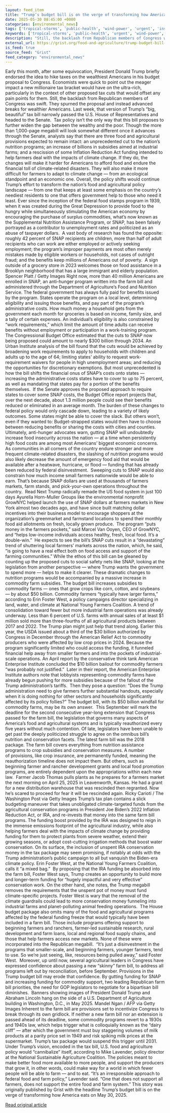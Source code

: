 ```yaml
---
layout: feed_item
title: "Trump’s budget bill is on the verge of transforming how America eats"
date: 2025-05-30 08:45:00 +0000
categories: [environmental_news]
tags: ['tropical-storms', 'public-health', 'wind-power', 'urgent', 'insurance', 'hurricane', 'climate-risk', 'renewable-energy', 'agriculture', 'heatwave']
keywords: ['tropical-storms', 'public-health', 'urgent', 'wind-power', 'bill', 'insurance', 'trump', 'budget']
description: "Still, the backlash from Republican members of Congress was swift"
external_url: https://grist.org/food-and-agriculture/trump-budget-bill-is-on-the-verge-of-transforming-how-america-eats/
is_feed: true
source_feed: "Grist"
feed_category: "environmental_news"
---
```


Early this month, after some equivocation, President Donald Trump briefly endorsed the idea to hike taxes on the wealthiest Americans in his budget proposal to Congress. Economists were quick to point out the meager impact a new millionaire tax bracket would have on the ultra-rich, particularly in the context of other proposed tax cuts that would offset any pain points for them. Still, the backlash from Republican members of Congress was swift. They spurned the proposal and instead advanced breaks for wealthier Americans. Last week, that version of Trump’s “big, beautiful” tax bill narrowly passed the U.S. House of Representatives and headed to the Senate.&nbsp; Tax policy isn’t the only way that this bill proposes to further widen the gap between the wealthy and the poor. Though the more than 1,000-page megabill will look somewhat different once it advances through the Senate, analysts say that there are three food and agricultural provisions expected to remain intact: an unprecedented cut to the nation’s nutrition programs; an increase of billions in subsidies aimed at industrial farms; and a rescission of some Inflation Reduction Act funding intended to help farmers deal with the impacts of climate change. If they do, the changes will make it harder for Americans to afford food and endure the financial toll of climate-related disasters. They will also make it more difficult for farmers to adapt to climate change — from an ecological standpoint and an economic one. Overall, the policy shifts would continue Trump’s effort to transform the nation’s food and agricultural policy landscape — from one that keeps at least some emphasis on the country&#8217;s neediest residents to one that offers government help to those who need it least. Ever since the inception of the federal food stamps program in 1939, when it was created during the Great Depression to provide food to the hungry while simultaneously stimulating the American economy by encouraging the purchase of surplus commodities, what’s now known as the Supplemental Nutrition Assistance Program, or SNAP, has been falsely portrayed as a contributor to unemployment rates and politicized as an abuse of taxpayer dollars.&nbsp; A vast body of research has found the opposite: roughly 42 percent of SNAP recipients are children, more than half of adult recipients who can work are either employed or actively seeking employment; the program’s improper payments are most often merely mistakes made by eligible workers or households, not cases of outright fraud; and the benefits keep millions of Americans out of poverty.&nbsp; A sign outside of a grocery store in 2023 welcomes those on food assistance in a Brooklyn neighborhood that has a large immigrant and elderly population. Spencer Platt / Getty Images Right now, more than 40 million Americans are enrolled in SNAP, an anti-hunger program written into the farm bill and administered through the Department of Agriculture’s Food and Nutrition Service. The federal government has always fully paid for benefits issued by the program. States operate the program on a local level, determining eligibility and issuing those benefits, and pay part of the program’s administrative costs. How much money a household gets from the government each month for groceries is based on income, family size, and a tally of certain expenses. An individual’s eligibility is also constrained by “work requirements,” which limit the amount of time adults can receive benefits without employment or participation in a work-training program. The Congressional Budget Office estimated that the cuts to SNAP now being proposed could amount to nearly $300 billion through 2034. An Urban Institute analysis of the bill found that the cuts would be achieved by broadening work requirements to apply to households with children and adults up to the age of 64; limiting states’ ability to request work-requirement waivers for people in high unemployment areas; and reducing the opportunities for discretionary exemptions. But most unprecedented is how the bill shifts the financial onus of SNAP’s costs onto states — increasing the administrative costs states have to cover to up to 75 percent, as well as mandating that states pay for a portion of the benefits themselves.&nbsp; If the Senate approves the proposed approach to require states to cover some SNAP costs, the Budget Office report projects that, over the next decade, about 1.3 million people could see their benefits reduced or eliminated in an average month. The burden of these changes to federal policy would only cascade down, leading to a variety of likely outcomes. Some states might be able to cover the slack. But others won’t, even if they wanted to: Budget-strapped states would then have to choose between reducing benefits or sharing the costs with cities and counties. Ultimately, anti-hunger advocates warn, gutting SNAP will undoubtedly increase food insecurity across the nation — at a time when persistently high food costs are among most Americans’ biggest economic concerns. As communities in all corners of the country endure stronger and more frequent climate-related disasters, the slashing of nutrition programs would also likely decrease the amount of emergency food aid that would be available after a heatwave, hurricane, or flood&nbsp;— funding that has already been reduced by federal disinvestment.&nbsp; Sweeping cuts to SNAP would also constrain how much income small farmers nationwide would be able to earn. That’s because SNAP dollars are used at thousands of farmers markets, farm stands, and pick-your-own operations throughout the country.&nbsp; Read Next Trump radically remade the US food system in just 100 days Ayurella Horn-Muller Groups like the environmental nonprofit GrowNYC helped launch the use of SNAP dollars at farmers markets in New York almost two decades ago, and have since built matching dollar incentives into their business model to encourage shoppers at the organization’s greenmarket and farmstand locations to spend their monthly food aid allotments on fresh, locally grown produce.&nbsp; The program “puts money in the farmers pockets,” said Marcel Van Ooyen, CEO of GrowNYC, and “helps low-income individuals access healthy, fresh, local food. It&#8217;s a double-win.”&nbsp; He expects to see the bill’s SNAP cuts result in a “devastating” trend of shuttering local farmers’ markets across the nation, which, he said, ”is going to have a real effect both on food access and support of the farming communities.” While the ethos of this bill can be gleaned by counting up the proposed cuts to social safety nets like SNAP, looking at the legislation from another perspective — where Trump wants the government to spend more — helps to make it clearer. These dramatic changes to nutrition programs would be accompanied by a massive increase in commodity farm subsidies. The budget bill increases subsidies to commodity farms — ones that grow crops like corn, cotton, and soybeans — by about $50 billion. Commodity farmers “typically have larger farms,” according to Erin Foster West, a policy campaigns director specializing in land, water, and climate at National Young Farmers Coalition. A trend of consolidation toward fewer but more industrial farm operations was already underway. Less than 6 percent of U.S. farms with annual sales of at least $1 million sold more than three-fourths of all agricultural products between 2017 and 2022. The Trump plan might just help that trend along. Earlier this year, the USDA issued about a third of the $30 billion authorized by Congress in December through the American Relief Act to commodity producers who were affected by low crop prices in 2024. Because the program significantly limited who could access the funding, it funneled financial help away from smaller farmers and into the pockets of industrial-scale operations. An April report by the conservative think tank American Enterprise Institute concluded the $10 billion bailout for commodity farmers “was probably not justified.”&nbsp; Later in their report, the American Enterprise Institute authors note that lobbyists representing commodity farms have already begun pushing for more subsidies because of the fallout of the Trump administration’s tariffs.&nbsp; Then they pose a question: “Does the Trump administration need to give farmers further substantial handouts, especially when it is doing nothing for other sectors and households significantly affected by its policy follies?” The budget bill, with its $50 billion windfall for commodity farms, may be its own answer.&nbsp; This September will mark the deadline for the second consecutive year-long extension that Congress passed for the farm bill, the legislation that governs many aspects of America&#8217;s food and agricultural systems and is typically reauthorized every five years without much contention. Of late, legislators have been unable to get past the deeply politicized struggle to agree on the omnibus bill’s nutrition and conservation facets. The latest farm bill was the 2018 package. The farm bill covers everything from nutrition assistance programs to crop subsidies and conservation measures. A number of&nbsp;provisions, like crop insurance, are permanently funded, meaning the reauthorization timeline does not impact them. But others, such as beginning farmer and rancher development grants and local food promotion programs, are entirely dependent upon the appropriations within each new law.&nbsp; Farmer Jacob Thomas pulls plants as he prepares for a farmers market the next morning on April 25, 2025 in Leavenworth, Kansas. He had a grant for a new distribution warehouse that was rescinded then regranted. Now he&#8217;s scared to proceed for fear it will be rescinded again. Ricky Carioti / The Washington Post via Getty Images Trump’s tax plan contains a slick budgeting maneuver that takes unobligated climate-targeted funds from the agricultural conservation programs in President Joe Biden’s 2022 Inflation Reduction Act, or IRA, and re-invests that money into the same farm bill programs. The funding boost provided by the IRA was designed to reign in the immense emissions footprint of the agricultural industry, while also helping farmers deal with the impacts of climate change by providing funding for them to protect plants from severe weather, extend their growing seasons, or adopt cost-cutting irrigation methods that boost water conservation. On its surface, the inclusion of unspent IRA conservation money in the tax package may seem promising, if notably at odds with the Trump administration&#8217;s public campaign to all but vanquish the Biden-era climate policy. Erin Foster West, at the National Young Farmers Coalition, calls it “a mixed bag.”&nbsp; By proposing that the IRA funding be absorbed into the farm bill, Foster West says, Trump creates an opportunity to build more and longer-term funding for “hugely impactful and very effective” conservation work. On the other hand, she notes, the Trump megabill removes the requirements that the unspent pot of money must fund climate-specific projects. Foster West is wary that the removal of the climate guardrails could lead to more conservation money funneling into industrial farms and planet-polluting animal feeding operations.&nbsp; The House budget package also omits many of the food and agricultural programs affected by the federal funding freeze that would typically have been included in a farm bill. Those include programs offering support to beginning farmers and ranchers, farmer-led sustainable research, rural development and farm loans, local and regional food supply chains, and those that help farmers access new markets. None of these were incorporated into the Republican megabill.&nbsp; “It&#8217;s just a disinvestment in the programs that smaller-scale, and beginning farmers, younger farmers, tend to use. So we&#8217;re just seeing, like, resources being pulled away,” said Foster West.&nbsp; Moreover, up until now, several agricultural leaders in Congress have expressed confidence about passing a new &#8220;skinny&#8221; farm bill, to address all programs left out by reconciliation, before September. Provisions in the Trump budget bill may erode that confidence. By gutting funding for SNAP and increasing funding for commodity support, two leading Republican farm bill priorities, the need for GOP legislators to negotiate for a bipartisan bill diminishes.&nbsp; Banners showing images of President Donald Trump and Abraham Lincoln hang on the side of a U.S. Department of Agriculture building in Washington, D.C., in May 2025. Mandel Ngan / AFP via Getty Images Inherent to the farm bill are provisions set to incentivize Congress to break through its own gridlock. If neither a new farm bill nor an extension is passed ahead of its deadline, some commodity programs revert to a 1930s and 1940s law, which helps trigger what is colloquially known as the “dairy cliff” — after which the government must buy staggering volumes of milk products at a parity price set in 1949 and risk spiking milk prices at the supermarket. Trump’s tax package would suspend this trigger until 2031. Under Trump’s vision, encoded in the tax bill, U.S. food and agriculture policy would “cannibalize” itself, according to Mike Lavender, policy director at the National Sustainable Agriculture Coalition. The policies meant to make better food more available to more people, and support the producers that grow it, in other words, could make way for a world in which fewer people will be able to farm — and to eat. “It&#8217;s an irresponsible approach to federal food and farm policy,” Lavender said. “One that does not support all farmers, does not support the entire food and farm system.” This story was originally published by Grist with the headline Trump&#8217;s budget bill is on the verge of transforming how America eats on May 30, 2025.

[Read original article](https://grist.org/food-and-agriculture/trump-budget-bill-is-on-the-verge-of-transforming-how-america-eats/)
